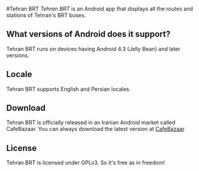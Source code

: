 #Tehran BRT
*Tehran BRT* is an Android app that displays all the routes and stations of Tehran's BRT buses.

## What versions of Android does it support?
Tehran BRT runs on devices having Android 4.3 (Jelly Bean) and later versions.

## Locale
Tehran BRT supports English and Persian locales.

## Download
Tehran BRT is officially released in an Iranian Android market called CafeBazaar. You can always download the latest
version at [CafeBazaar](http://cafebazaar.ir/app/com.fallahpoor.tehranbrt)

## License
Tehran BRT is licensed under GPLv3. So it's free as in freedom!